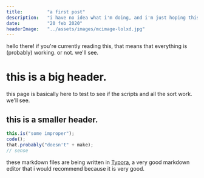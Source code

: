 ```yaml
---
title:         "a first post"
description:   "i have no idea what i'm doing, and i'm just hoping this works correctly."
date:          "20 feb 2020"
headerImage:   "../assets/images/mcimage-lolxd.jpg"
---
```


hello there! if you're currently reading this, that means that everything is (probably) working. or not. we'll see.

# this is a big header.

this page is basically here to test to see if the scripts and all the sort work. we'll see.

## this is a smaller header.

```javascript
this.is("some improper");
code();
that.probably("doesn't" + make);
// sense
```

these markdown files are being written in [Typora](https://typora.io), a very good markdown editor that i would recommend because it is very good.

